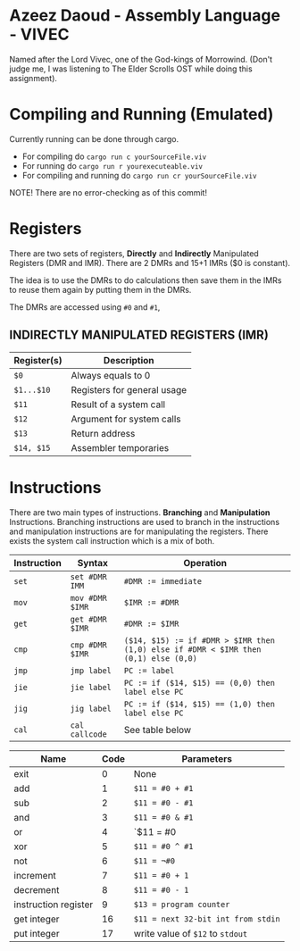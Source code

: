 # Azeez Daoud - Assembly Language - VIVEC
Named after the Lord Vivec, one of the God-kings of Morrowind. (Don't judge me, I was listening to The Elder Scrolls OST while doing this assignment).

# Compiling and Running (Emulated)
Currently running can be done through cargo.

- For compiling do `cargo run c yourSourceFile.viv`
- For running do `cargo run r yourexecuteable.viv`
- For compiling and running do `cargo run cr yourSourceFile.viv`

NOTE! There are no error-checking as of this commit!

# Registers
There are two sets of registers, **Directly** and **Indirectly** Manipulated Registers (DMR and IMR). There are 2 DMRs and 15+1 IMRs ($0 is constant).

The idea is to use the DMRs to do calculations then save them in the IMRs to reuse them again by putting them in the DMRs.

The DMRs are accessed using `#0` and `#1`,
## INDIRECTLY MANIPULATED REGISTERS (IMR)
| Register(s)   | Description                   |
|---            |---                            |
|`$0`           |Always equals to 0             |
|`$1...$10`     |Registers for general usage    |
|`$11`          |Result of a system call        |
|`$12`          |Argument for system calls      |
|`$13`          |Return address                 |
|`$14, $15`     |Assembler temporaries          |


# Instructions
There are two main types of instructions. **Branching** and **Manipulation** Instructions. Branching instructions are used to branch in the instructions and manipulation instructions are for manipulating the registers. There exists the system call instruction which is a mix of both.

| Instruction | Syntax          | Operation                                                                             |
|---          |---              |---                                                                                    |
|`set`        |`set #DMR IMM`   |  `#DMR := immediate`                                                                  |
|`mov`        |`mov #DMR $IMR`  |  `$IMR := #DMR`                                                                       |
|`get`        |`get #DMR $IMR`  |  `#DMR := $IMR`                                                                       |
|`cmp`        |`cmp #DMR $IMR`  |  `($14, $15) := if #DMR > $IMR then (1,0) else if #DMR < $IMR then (0,1) else (0,0)`  |
|`jmp`        |`jmp label`      |  `PC := label`                                                                        |
|`jie`        |`jie label`      |  `PC := if ($14, $15) == (0,0) then label else PC`                                    | 
|`jig`        |`jig label`      |  `PC := if ($14, $15) == (1,0) then label else PC`                                    |
|`cal`        |`cal callcode`   |  See table below                                                                      |

| Name                  | Code  | Parameters                            | 
|---                    |---    |---                                    |
|exit                   |0      | None                                  |    
|add                    |1      | `$11 = #0 + #1`                       |
|sub                    |2      | `$11 = #0 - #1`                       |
|and                    |3      | `$11 = #0 & #1`                       |
|or                     |4      | `$11 = #0 | #1`                       |
|xor                    |5      | `$11 = #0 ^ #1`                       |
|not                    |6      | `$11 = ¬#0`                           |
|increment              |7      | `$11 = #0 + 1`                        |
|decrement              |8      | `$11 = #0 - 1`                        |
|instruction register   |9      | `$13 = program counter`               |
|get integer            |16     | `$11 = next 32-bit int from stdin`    |
|put integer            |17     | write value of `$12` to `stdout`      |
